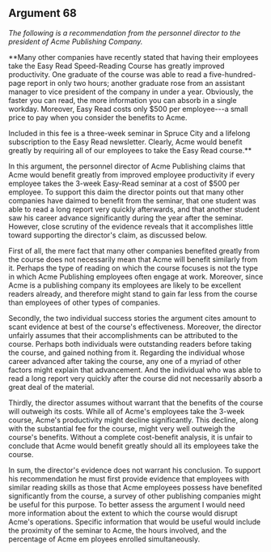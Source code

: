 
Argument 68
---------------------------

*The following is a recommendation from the personnel director to the president of Acme
Publishing Company.*

**Many other companies have recently stated that having their employees take the Easy Read
Speed-Reading Course has greatly improved productivity. One graduate of the course was
able to read a five-hundred-page report in only two hours; another graduate rose from an
assistant manager to vice president of the company in under a year. Obviously, the faster you
can read, the more information you can absorb in a single workday. Moreover, Easy Read
costs only $500 per employee---a small price to pay when you consider the benefits to Acme.

Included in this fee is a three-week seminar in Spruce City and a lifelong subscription to the
Easy Read newsletter. Clearly, Acme would benefit greatly by requiring all of our employees to
take the Easy Read course.**


In this argument, the personnel director of Acme Publishing claims that Acme would benefit
greatly from improved employee productivity if every employee takes the 3-week Easy-Read
seminar at a cost of $500 per employee. To support this daim the director points out that many
other companies have daimed to benefit from the seminar, that one student was able to read a
long report very quickly afterwards, and that another student saw his career advance
significantly during the year after the seminar. However, close scrutiny of the evidence reveals
that it accomplishes little toward supporting the director's claim, as discussed below.

First of all, the mere fact that many other companies benefited greatly from the course does
not necessarily mean that Acme will benefit similarly from it. Perhaps the type of reading on
which the course focuses is not the type in which Acme Publishing employees often engage at
work. Moreover, since Acme is a publishing company its employees are likely to be excellent
readers already, and therefore might stand to gain far less from the course than employees of
other types of companies.

Secondly, the two individual success stories the argument cites amount to scant evidence at
best of the course's effectiveness. Moreover, the director unfairly assumes that their
accomplishments can be attributed to the course. Perhaps both individuals were outstanding
readers before taking the course, and gained nothing from it. Regarding the individual whose
career advanced after taking the course, any one of a myriad of other factors might explain
that advancement. And the individual who was able to read a long report very quickly after the
course did not necessarily absorb a great deal of the material.

Thirdly, the director assumes without warrant that the benefits of the course will outweigh its
costs. While all of Acme's employees take the 3-week course, Acme's productivity might
decline significantly. This decline, along with the substantial fee for the course, might very well
outweigh the course's benefits. Without a complete cost-benefit analysis, it is unfair to
conclude that Acme would benefit greatly should all its employees take the course.

In sum, the director's evidence does not warrant his conclusion. To support his
recommendation he must first provide evidence that employees with similar reading skills as
those that Acme employees possess have benefited significantly from the course, a survey of
other publishing companies might be useful for this purpose. To better assess the argument I
would need more information about the extent to which the course would disrupt Acme's
operations. Specific information that would be useful would include the proximity of the
seminar to Acme, the hours involved, and the percentage of Acme em ployees enrolled
simultaneously.

